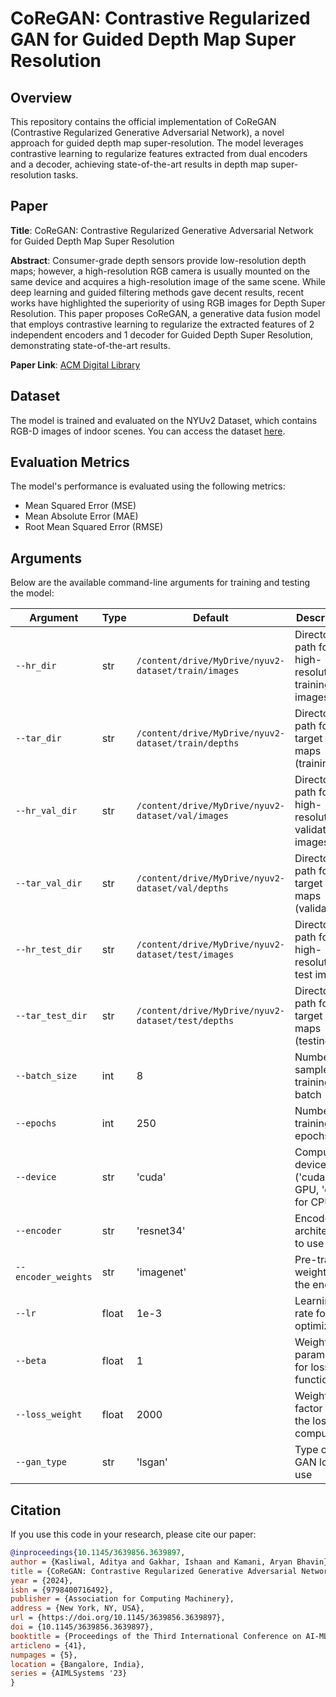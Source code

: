 # CoReGAN: Contrastive Regularized GAN for Guided Depth Map Super Resolution

## Overview
This repository contains the official implementation of CoReGAN (Contrastive Regularized Generative Adversarial Network), a novel approach for guided depth map super-resolution. The model leverages contrastive learning to regularize features extracted from dual encoders and a decoder, achieving state-of-the-art results in depth map super-resolution tasks.

## Paper
**Title**: CoReGAN: Contrastive Regularized Generative Adversarial Network for Guided Depth Map Super Resolution

**Abstract**: Consumer-grade depth sensors provide low-resolution depth maps; however, a high-resolution RGB camera is usually mounted on the same device and acquires a high-resolution image of the same scene. While deep learning and guided filtering methods gave decent results, recent works have highlighted the superiority of using RGB images for Depth Super Resolution. This paper proposes CoReGAN, a generative data fusion model that employs contrastive learning to regularize the extracted features of 2 independent encoders and 1 decoder for Guided Depth Super Resolution, demonstrating state-of-the-art results.

**Paper Link**: [ACM Digital Library](https://dl.acm.org/doi/10.1145/3639856.3639897)

## Dataset
The model is trained and evaluated on the NYUv2 Dataset, which contains RGB-D images of indoor scenes. You can access the dataset [here](https://cs.nyu.edu/~fergus/datasets/nyu_depth_v2.html).

## Evaluation Metrics
The model's performance is evaluated using the following metrics:
- Mean Squared Error (MSE)
- Mean Absolute Error (MAE)
- Root Mean Squared Error (RMSE)

## Arguments
Below are the available command-line arguments for training and testing the model:

| Argument | Type | Default | Description |
|----------|------|---------|-------------|
| `--hr_dir` | str | `/content/drive/MyDrive/nyuv2-dataset/train/images` | Directory path for high-resolution training images |
| `--tar_dir` | str | `/content/drive/MyDrive/nyuv2-dataset/train/depths` | Directory path for target depth maps (training) |
| `--hr_val_dir` | str | `/content/drive/MyDrive/nyuv2-dataset/val/images` | Directory path for high-resolution validation images |
| `--tar_val_dir` | str | `/content/drive/MyDrive/nyuv2-dataset/val/depths` | Directory path for target depth maps (validation) |
| `--hr_test_dir` | str | `/content/drive/MyDrive/nyuv2-dataset/test/images` | Directory path for high-resolution test images |
| `--tar_test_dir` | str | `/content/drive/MyDrive/nyuv2-dataset/test/depths` | Directory path for target depth maps (testing) |
| `--batch_size` | int | 8 | Number of samples per training batch |
| `--epochs` | int | 250 | Number of training epochs |
| `--device` | str | 'cuda' | Computing device ('cuda' for GPU, 'cpu' for CPU) |
| `--encoder` | str | 'resnet34' | Encoder architecture to use |
| `--encoder_weights` | str | 'imagenet' | Pre-trained weights for the encoder |
| `--lr` | float | 1e-3 | Learning rate for optimization |
| `--beta` | float | 1 | Weight parameter for loss function |
| `--loss_weight` | float | 2000 | Weight factor for the loss computation |
| `--gan_type` | str | 'lsgan' | Type of GAN loss to use |

## Citation
If you use this code in your research, please cite our paper:

```bibtex
@inproceedings{10.1145/3639856.3639897,
author = {Kasliwal, Aditya and Gakhar, Ishaan and Kamani, Aryan Bhavin},
title = {CoReGAN: Contrastive Regularized Generative Adversarial Network for Guided Depth Map Super Resolution},
year = {2024},
isbn = {9798400716492},
publisher = {Association for Computing Machinery},
address = {New York, NY, USA},
url = {https://doi.org/10.1145/3639856.3639897},
doi = {10.1145/3639856.3639897},
booktitle = {Proceedings of the Third International Conference on AI-ML Systems},
articleno = {41},
numpages = {5},
location = {Bangalore, India},
series = {AIMLSystems '23}
}
